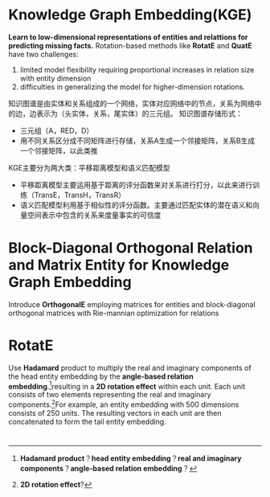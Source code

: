 # Knowledge Graph Embedding(KGE)
**Learn to low-dimensional representations of entities and relattions for predicting missing facts.**
Rotation-based methods like **RotatE** and **QuatE** have two challenges:

1. limited model flexibility requiring proportional increases in relation size with entity dimension
2. difficulties in generalizing the model for higher-dimension rotations.

知识图谱是由实体和关系组成的一个网络，实体对应网络中的节点，关系为网络中的边，边表示为（头实体，关系，尾实体）的三元组。
知识图谱存储形式：
* 三元组（A，RED，D）
* 用不同关系区分成不同矩阵进行存储，关系A生成一个邻接矩阵，关系B生成一个邻接矩阵，以此类推

KGE主要分为两大类：平移距离模型和语义匹配模型
* 平移距离模型主要运用基于距离的评分函数来对关系进行打分，以此来进行训练（TransE，TransH，TransR）
* 语义匹配模型利用基于相似性的评分函数。主要通过匹配实体的潜在语义和向量空间表示中包含的关系来度量事实的可信度

# Block-Diagonal Orthogonal Relation and Matrix Entity for Knowledge Graph Embedding
Introduce **OrthogonalE** employing matrices for entities and block-diagonal orthogonal matrices with Rie-mannian optimization for relations

# RotatE
Use **Hadamard** product to multiply the real and imaginary components of the head entity embedding by the **angle-based relation embedding**.[^1]resulting in a **2D rotation effect** within each unit. Each unit consists of two elements representing the real and imaginary components.[^2]For example, an entity embedding with 500 dimensions consists of 250 units. The resulting vectors in each unit are then concatenated to form the tail entity embedding.
#

[^1]: **Hadamard product**？**head entity embedding**？**real and imaginary components**？**angle-based relation embedding**？
[^2]: **2D rotation effect**?

